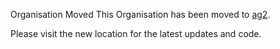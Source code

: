 Organisation Moved
This Organisation has been moved to [ag2](https://github.com/ag2ai).

Please visit the new location for the latest updates and code.
